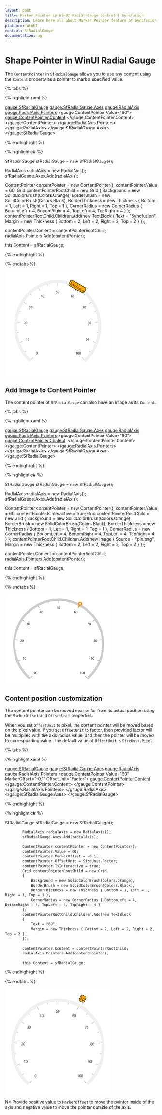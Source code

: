 ```yaml
---
layout: post
title: Marker Pointer in WinUI Radial Gauge control | Syncfusion
description: Learn here all about Marker Pointer feature of Syncfusion WinUI Radial Gauge control with image, text pointer support and more.
platform: WinUI
control: SfRadialGauge
documentation: ug
---
```


# Shape Pointer in WinUI Radial Gauge

The `ContentPointer` in `SfRadialGauge` allows you to use any content using the `Content` property as a pointer to mark a specified value.

{% tabs %}

{% highlight xaml %}

<gauge:SfRadialGauge>
    <gauge:SfRadialGauge.Axes>
        <gauge:RadialAxis>
            <gauge:RadialAxis.Pointers>
                <gauge:ContentPointer Value="60">
                    <gauge:ContentPointer.Content>
                        <Grid Background="Orange"
                              BorderBrush="Black"
                              BorderThickness="1"
                              CornerRadius="4">
                            <TextBlock Text="Syncfusion"
                                       Margin="2" />
                        </Grid>
                    </gauge:ContentPointer.Content>
                </gauge:ContentPointer>
            </gauge:RadialAxis.Pointers>
        </gauge:RadialAxis>
    </gauge:SfRadialGauge.Axes>
</gauge:SfRadialGauge>

{% endhighlight %}

{% highlight c# %}

SfRadialGauge sfRadialGauge = new SfRadialGauge();

RadialAxis radialAxis = new RadialAxis();
sfRadialGauge.Axes.Add(radialAxis);

ContentPointer contentPointer = new ContentPointer();
contentPointer.Value = 60;
Grid contentPointerRootChild = new Grid
{
    Background = new SolidColorBrush(Colors.Orange),
    BorderBrush = new SolidColorBrush(Colors.Black),
    BorderThickness = new Thickness { Bottom = 1, Left = 1, Right = 1, Top = 1 },
    CornerRadius = new CornerRadius { BottomLeft = 4, BottomRight = 4, TopLeft = 4, TopRight = 4 }
};
contentPointerRootChild.Children.Add(new TextBlock
{
    Text = "Syncfusion",
    Margin = new Thickness { Bottom = 2, Left = 2, Right = 2, Top = 2 }
});

contentPointer.Content = contentPointerRootChild;
radialAxis.Pointers.Add(contentPointer);

this.Content = sfRadialGauge;

{% endhighlight %}

{% endtabs %}

![WinUI Radial Gauge Content Pointer](images/content-pointer/default-content-pointer.png)

## Add Image to Content Pointer

The content pointer of `SfRadialGauge` can also have an image as its `Content`.

{% tabs %}

{% highlight xaml %}

<gauge:SfRadialGauge>
    <gauge:SfRadialGauge.Axes>
        <gauge:RadialAxis>
            <gauge:RadialAxis.Pointers>
                <gauge:ContentPointer Value="60">
                    <gauge:ContentPointer.Content>
                        <Grid Background="Orange"
                              BorderBrush="Black"
                              BorderThickness="1"
                              CornerRadius="4">
                            <Image Source="pin.png" />
                        </Grid>
                    </gauge:ContentPointer.Content>
                </gauge:ContentPointer>
            </gauge:RadialAxis.Pointers>
        </gauge:RadialAxis>
    </gauge:SfRadialGauge.Axes>
</gauge:SfRadialGauge>

{% endhighlight %}

{% highlight c# %}

SfRadialGauge sfRadialGauge = new SfRadialGauge();

RadialAxis radialAxis = new RadialAxis();
sfRadialGauge.Axes.Add(radialAxis);

ContentPointer contentPointer = new ContentPointer();
contentPointer.Value = 60;
contentPointer.IsInteractive = true;
Grid contentPointerRootChild = new Grid
{
    Background = new SolidColorBrush(Colors.Orange),
    BorderBrush = new SolidColorBrush(Colors.Black),
    BorderThickness = new Thickness { Bottom = 1, Left = 1, Right = 1, Top = 1 },
    CornerRadius = new CornerRadius { BottomLeft = 4, BottomRight = 4, TopLeft = 4, TopRight = 4 }
};
contentPointerRootChild.Children.Add(new Image
{
    Source = "pin.png",
    Margin = new Thickness { Bottom = 2, Left = 2, Right = 2, Top = 2 }
});

contentPointer.Content = contentPointerRootChild;
radialAxis.Pointers.Add(contentPointer);

this.Content = sfRadialGauge;

{% endhighlight %}

{% endtabs %}

![WinUI Radial Gauge Content Pointer with Image](images/marker-pointers/winui-radial-gauge-image-pointer.png)

## Content position customization

The content pointer can be moved near or far from its actual position using the `MarkerOffset` and `OffsetUnit` properties. 

When you set `OffsetUnit` to pixel, the content pointer will be moved based on the pixel value. If you set `OffsetUnit` to factor, then provided factor will be multiplied with the axis radius value, and then the pointer will be moved to corresponding value. The default value of `OffsetUnit` is `SizeUnit.Pixel`.

{% tabs %}

{% highlight xaml %}

<gauge:SfRadialGauge>
    <gauge:SfRadialGauge.Axes>
        <gauge:RadialAxis>
            <gauge:RadialAxis.Pointers>
                <gauge:ContentPointer Value="60"
                                    MarkerOffset="-0.1"
                                    OffsetUnit="Factor">
                    <gauge:ContentPointer.Content>
                        <Grid Background="Orange"
                              BorderBrush="Black"
                              BorderThickness="1"
                              CornerRadius="4">
                            <TextBlock Text="60"
                                       Margin="2" />
                            <Image Source="">
                        </Grid>
                    </gauge:ContentPointer.Content>
                </gauge:ContentPointer>
            </gauge:RadialAxis.Pointers>
        </gauge:RadialAxis>
    </gauge:SfRadialGauge.Axes>
</gauge:SfRadialGauge>

{% endhighlight %}

{% highlight c# %}

SfRadialGauge sfRadialGauge = new SfRadialGauge();

            RadialAxis radialAxis = new RadialAxis();
            sfRadialGauge.Axes.Add(radialAxis);

            ContentPointer contentPointer = new ContentPointer();
            contentPointer.Value = 60;
            contentPointer.MarkerOffset = -0.1;
            contentPointer.OffsetUnit = SizeUnit.Factor;
            contentPointer.IsInteractive = true;
            Grid contentPointerRootChild = new Grid
            {
                Background = new SolidColorBrush(Colors.Orange),
                BorderBrush = new SolidColorBrush(Colors.Black),
                BorderThickness = new Thickness { Bottom = 1, Left = 1, Right = 1, Top = 1 },
                CornerRadius = new CornerRadius { BottomLeft = 4, BottomRight = 4, TopLeft = 4, TopRight = 4 }
            };
            contentPointerRootChild.Children.Add(new TextBlock
            {
                Text = "60",
                Margin = new Thickness { Bottom = 2, Left = 2, Right = 2, Top = 2 }
            });

            contentPointer.Content = contentPointerRootChild;
            radialAxis.Pointers.Add(contentPointer);

            this.Content = sfRadialGauge;
{% endhighlight %}

{% endtabs %}

![WinUI Radial Gauge Marker Offset](images/content-pointer/content-pointer-offset.png)

N> Provide positive value to `MarkerOffset` to move the pointer inside of the axis and negative value to move the pointer outside of the axis.
